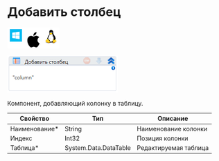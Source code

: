 # Добавить столбец

![](<../../../../.gitbook/assets/image (100) (1) (1) (1) (1) (1) (223).png>)

![](<../../../../.gitbook/assets/image (259).png>)

Компонент, добавляющий колонку в таблицу.

| Свойство       | Тип                   | Описание              |
| -------------- | --------------------- | --------------------- |
| Наименование\* | String                | Наименование колонки  |
| Индекс         | Int32                 | Позиция колонки       |
| Таблица\*      | System.Data.DataTable | Редактируемая таблица |
